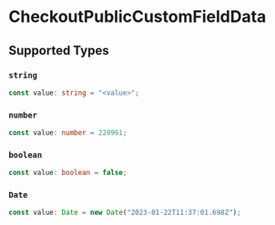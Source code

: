 # CheckoutPublicCustomFieldData


## Supported Types

### `string`

```typescript
const value: string = "<value>";
```

### `number`

```typescript
const value: number = 228961;
```

### `boolean`

```typescript
const value: boolean = false;
```

### `Date`

```typescript
const value: Date = new Date("2023-01-22T11:37:01.698Z");
```


